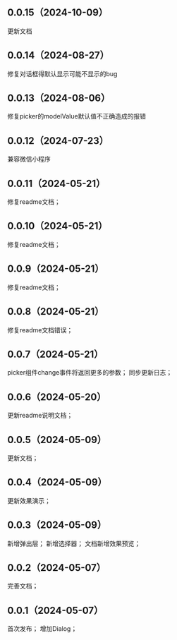 ## 0.0.15（2024-10-09）
更新文档
## 0.0.14（2024-08-27）
修复对话框得默认显示可能不显示的bug
## 0.0.13（2024-08-06）
修复picker的modelValue默认值不正确造成的报错
## 0.0.12（2024-07-23）
兼容微信小程序
## 0.0.11（2024-05-21）
修复readme文档；
## 0.0.10（2024-05-21）
修复readme文档；
## 0.0.9（2024-05-21）
修复readme文档；
## 0.0.8（2024-05-21）
修复readme文档错误；
## 0.0.7（2024-05-21）
picker组件change事件将返回更多的参数；
同步更新日志；
## 0.0.6（2024-05-20）
更新readme说明文档；
## 0.0.5（2024-05-09）
更新文档；
## 0.0.4（2024-05-09）
更新效果演示；
## 0.0.3（2024-05-09）
新增弹出层；
新增选择器；
文档新增效果预览；
## 0.0.2（2024-05-07）
完善文档；
## 0.0.1（2024-05-07）
首次发布；
增加Dialog；
